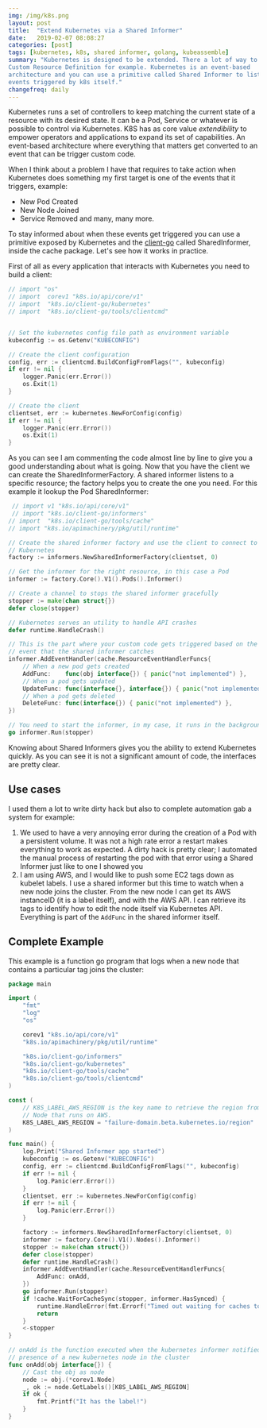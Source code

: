 ```yaml
---
img: /img/k8s.png
layout: post
title:  "Extend Kubernetes via a Shared Informer"
date:   2019-02-07 08:08:27
categories: [post]
tags: [kubernetes, k8s, shared informer, golang, kubeassemble]
summary: "Kubernetes is designed to be extended. There a lot of way to do it via
Custom Resource Definition for example. Kubernetes is an event-based
architecture and you can use a primitive called Shared Informer to listen on the
events triggered by k8s itself."
changefreq: daily
---
```

Kubernetes runs a set of controllers to keep matching the current state of a
resource with its desired state. It can be a Pod, Service or whatever is
possible to control via Kubernetes.
K8S has as core value *extendibility* to empower operators and applications to
expand its set of capabilities. An event-based architecture where everything
that matters get converted to an event that can be trigger custom code.

When I think about a problem I have that requires to take action when Kubernetes
does something my first target is one of the events that it triggers, example:

* New Pod Created
* New Node Joined
* Service Removed
and many, many more.

To stay informed about when these events get triggered you can use a primitive
exposed by Kubernetes and the
[client-go](https://github.com/kubernetes/client-go) called SharedInformer,
inside the cache package. Let's see how it works in practice.

First of all as every application that interacts with Kubernetes you need to
build a client:

```go
// import "os"
// import  corev1 "k8s.io/api/core/v1"
// import  "k8s.io/client-go/kubernetes"
// import  "k8s.io/client-go/tools/clientcmd"


// Set the kubernetes config file path as environment variable
kubeconfig := os.Getenv("KUBECONFIG")

// Create the client configuration
config, err := clientcmd.BuildConfigFromFlags("", kubeconfig)
if err != nil {
    logger.Panic(err.Error())
    os.Exit(1)
}

// Create the client
clientset, err := kubernetes.NewForConfig(config)
if err != nil {
    logger.Panic(err.Error())
    os.Exit(1)
}
```

As you can see I am commenting the code almost line by line to give you a good
understanding about what is going. Now that you have the client we can create
the SharedInformerFactory. A shared informer listens to a specific resource; the
factory helps you to create the one you need. For this example it lookup the Pod
SharedInformer:

```go
 // import v1 "k8s.io/api/core/v1"
 // import "k8s.io/client-go/informers"
// import  "k8s.io/client-go/tools/cache"
// import "k8s.io/apimachinery/pkg/util/runtime"

// Create the shared informer factory and use the client to connect to
// Kubernetes
factory := informers.NewSharedInformerFactory(clientset, 0)

// Get the informer for the right resource, in this case a Pod
informer := factory.Core().V1().Pods().Informer()

// Create a channel to stops the shared informer gracefully
stopper := make(chan struct{})
defer close(stopper)

// Kubernetes serves an utility to handle API crashes
defer runtime.HandleCrash()

// This is the part where your custom code gets triggered based on the
// event that the shared informer catches
informer.AddEventHandler(cache.ResourceEventHandlerFuncs{
    // When a new pod gets created
    AddFunc:    func(obj interface{}) { panic("not implemented") },
    // When a pod gets updated
    UpdateFunc: func(interface{}, interface{}) { panic("not implemented") },
    // When a pod gets deleted
    DeleteFunc: func(interface{}) { panic("not implemented") },
})

// You need to start the informer, in my case, it runs in the background
go informer.Run(stopper)
```

Knowing about Shared Informers gives you the ability to extend Kubernetes
quickly. As you can see it is not a significant amount of code, the interfaces
are pretty clear.

## Use cases

I used them a lot to write dirty hack but also to complete automation gab a system for example:

1. We used to have a very annoying error during the creation of a Pod with a
   persistent volume. It was not a high rate error a restart makes everything to
   work as expected. A dirty hack is pretty clear; I automated the manual
   process of restarting the pod with that error using a Shared Informer just
   like to one I showed you
2. I am using AWS, and I would like to push some EC2 tags down as kubelet
   labels. I use a shared informer but this time to watch when a new node joins
   the cluster. From the new node I can get its AWS instanceID (it is a label
   itself), and with the AWS API. I can retrieve its tags to identify how to
   edit the node itself via Kubernetes API. Everything is part of the `AddFunc`
   in the shared informer itself.

## Complete Example
This example is a function go program that logs when a new node that contains a
particular tag joins the cluster:

```go
package main

import (
    "fmt"
    "log"
    "os"

    corev1 "k8s.io/api/core/v1"
    "k8s.io/apimachinery/pkg/util/runtime"

    "k8s.io/client-go/informers"
    "k8s.io/client-go/kubernetes"
    "k8s.io/client-go/tools/cache"
    "k8s.io/client-go/tools/clientcmd"
)

const (
    // K8S_LABEL_AWS_REGION is the key name to retrieve the region from a
    // Node that runs on AWS.
    K8S_LABEL_AWS_REGION = "failure-domain.beta.kubernetes.io/region"
)

func main() {
    log.Print("Shared Informer app started")
    kubeconfig := os.Getenv("KUBECONFIG")
    config, err := clientcmd.BuildConfigFromFlags("", kubeconfig)
    if err != nil {
        log.Panic(err.Error())
    }
    clientset, err := kubernetes.NewForConfig(config)
    if err != nil {
        log.Panic(err.Error())
    }

    factory := informers.NewSharedInformerFactory(clientset, 0)
    informer := factory.Core().V1().Nodes().Informer()
    stopper := make(chan struct{})
    defer close(stopper)
    defer runtime.HandleCrash()
    informer.AddEventHandler(cache.ResourceEventHandlerFuncs{
        AddFunc: onAdd,
    })
    go informer.Run(stopper)
    if !cache.WaitForCacheSync(stopper, informer.HasSynced) {
        runtime.HandleError(fmt.Errorf("Timed out waiting for caches to sync"))
        return
    }
    <-stopper
}

// onAdd is the function executed when the kubernetes informer notified the
// presence of a new kubernetes node in the cluster
func onAdd(obj interface{}) {
    // Cast the obj as node
    node := obj.(*corev1.Node)
    _, ok := node.GetLabels()[K8S_LABEL_AWS_REGION]
    if ok {
        fmt.Printf("It has the label!")
    }
}
```
